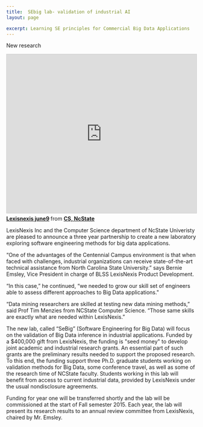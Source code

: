 ```yaml
---
title:  SEbig lab- validation of industrial AI
layout: page

excerpt: Learning SE principles for Commercial Big Data Applications
---
```



New research

<iframe src="http://www.slideshare.net/slideshow/embed_code/key/f8etbZ448ukfOs" width="510" height="420" frameborder="0" marginwidth="0" marginheight="0" scrolling="no" style="border:1px solid #CCC; border-width:1px; margin-bottom:5px; max-width: 100%;" allowfullscreen> </iframe> <div style="margin-bottom:5px"> <strong> <a href="http://www.slideshare.net/timmenzies/lexisnexis-june9" title="Lexisnexis june9" target="_blank">Lexisnexis june9</a> </strong> from <strong><a href="http://www.slideshare.net/timmenzies" target="_blank">CS, NcState</a></strong> </div>


LexisNexis Inc and the Computer Science department of NcState Univeristy are pleased to announce a three year partnership to create a new laboratory exploring software engineering methods for big data applications.

“One of the advantages of the Centennial Campus environment is that when faced with challenges, industrial organizations can receive state-of-the-art technical assistance from North Carolina State University.” says Bernie Emsley, Vice President in charge of BLSS LexisNexis Product Development.

“In this case,” he continued, “we needed to grow our skill set of engineers able to assess different approaches to Big Data applications."

“Data mining researchers are skilled at testing new data mining methods,” said Prof Tim Menzies from NCState Computer Science. “Those same skills are exactly what are needed within LexisNexis.”

The new lab, called “SeBig” (Software Engineering for Big Data) will focus on the validation of Big Data inference in industrial applications. Funded by a $400,000 gift from LexisNexis, the funding is "seed money" to  develop joint academic and industrial research grants. An essential part of such grants are the preliminary results needed to support the proposed research. To this end, the funding support three Ph.D. graduate students working on validation methods for Big Data, some conference travel, as well as some of the research time of NCState faculty. Students working in this lab will benefit from access to current industrial data, provided by LexisNexis under the usual nondisclosure agreements.

Funding for year one will be transferred shortly and the lab will be commissioned at the start of Fall semester 2015. Each year, the lab will present its research results to an annual review committee from LexisNexis, chaired by Mr. Emsley.
